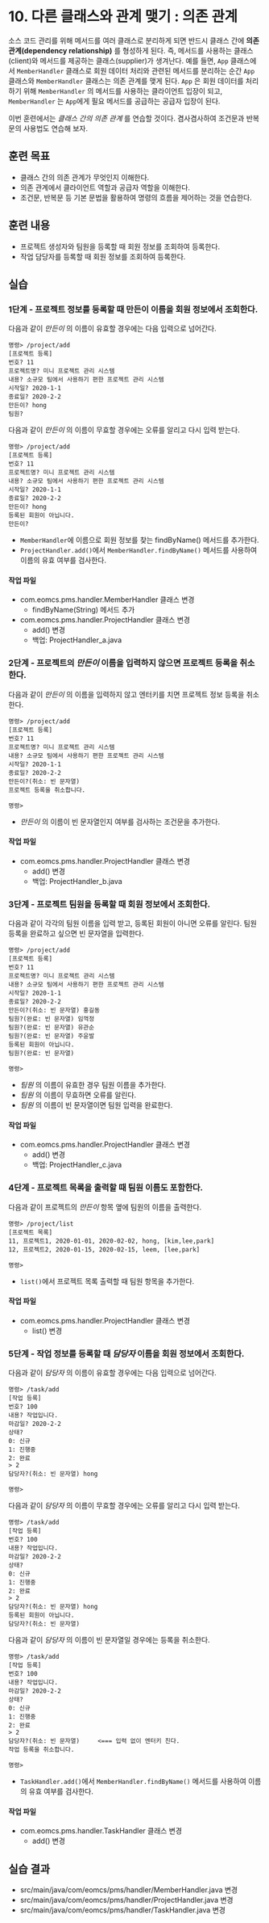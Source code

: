 # 10. 다른 클래스와 관계 맺기 : 의존 관계

소스 코드 관리를 위해 메서드를 여러 클래스로 분리하게 되면
반드시 클래스 간에 **의존 관계(dependency relationship)** 를 형성하게 된다.
즉, 메서드를 사용하는 클래스(client)와 메서드를 제공하는 클래스(supplier)가 생겨난다.
예를 들면, `App` 클래스에서 `MemberHandler` 클래스로 회원 데이터 처리와 관련된 메서드를 분리하는 순간
`App` 클래스와 `MemberHandler` 클래스는 의존 관계를 맺게 된다.
`App` 은 회원 데이터를 처리하기 위해 `MemberHandler` 의 메서드를 사용하는 클라이언트 입장이 되고,
`MemberHandler` 는 `App`에게 필요 메서드를 공급하는 공급자 입장이 된다.

이번 훈련에서는 *클래스 간의 의존 관계* 를 연습할 것이다.
겸사겸사하여 조건문과 반복문의 사용법도 연습해 보자.

## 훈련 목표

- 클래스 간의 의존 관계가 무엇인지 이해한다.
- 의존 관계에서 클라이언트 역할과 공급자 역할을 이해한다.
- 조건문, 반복문 등 기본 문법을 활용하여 명령의 흐름을 제어하는 것을 연습한다.

## 훈련 내용

- 프로젝트 생성자와 팀원을 등록할 때 회원 정보를 조회하여 등록한다.
- 작업 담당자를 등록할 때 회원 정보를 조회하여 등록한다.

## 실습

### 1단계 - 프로젝트 정보를 등록할 때 만든이 이름을 회원 정보에서 조회한다.

다음과 같이 *만든이* 의 이름이 유효할 경우에는 다음 입력으로 넘어간다.

```console
명령> /project/add
[프로젝트 등록]
번호? 11
프로젝트명? 미니 프로젝트 관리 시스템
내용? 소규모 팀에서 사용하기 편한 프로젝트 관리 시스템
시작일? 2020-1-1
종료일? 2020-2-2
만든이? hong
팀원?
```

다음과 같이 *만든이* 의 이름이 무효할 경우에는 오류를 알리고 다시 입력 받는다.

```console
명령> /project/add
[프로젝트 등록]
번호? 11
프로젝트명? 미니 프로젝트 관리 시스템
내용? 소규모 팀에서 사용하기 편한 프로젝트 관리 시스템
시작일? 2020-1-1
종료일? 2020-2-2
만든이? hong
등록된 회원이 아닙니다.
만든이?

```

- `MemberHandler`에 이름으로 회원 정보를 찾는 findByName() 메서드를 추가한다.
- `ProjectHandler.add()`에서 `MemberHandler.findByName()` 메서드를 사용하여 이름의 유효 여부를 검사한다.

#### 작업 파일

- com.eomcs.pms.handler.MemberHandler 클래스 변경
  - findByName(String) 메서드 추가
- com.eomcs.pms.handler.ProjectHandler 클래스 변경
  - add() 변경
  - 백업: ProjectHandler_a.java


### 2단계 - 프로젝트의 *만든이* 이름을 입력하지 않으면 프로젝트 등록을 취소한다.

다음과 같이 *만든이* 의 이름을 입력하지 않고 엔터키를 치면 프로젝트 정보 등록을 취소한다.

```console
명령> /project/add
[프로젝트 등록]
번호? 11
프로젝트명? 미니 프로젝트 관리 시스템
내용? 소규모 팀에서 사용하기 편한 프로젝트 관리 시스템
시작일? 2020-1-1
종료일? 2020-2-2
만든이?(취소: 빈 문자열)
프로젝트 등록을 취소합니다.

명령>
```

- *만든이* 의 이름이 빈 문자열인지 여부를 검사하는 조건문을 추가한다.

#### 작업 파일

- com.eomcs.pms.handler.ProjectHandler 클래스 변경
  - add() 변경
  - 백업: ProjectHandler_b.java


### 3단계 - 프로젝트 팀원을 등록할 때 회원 정보에서 조회한다.

다음과 같이 각각의 팀원 이름을 입력 받고, 등록된 회원이 아니면 오류를 알린다.
팀원 등록을 완료하고 싶으면 빈 문자열을 입력한다.

```console
명령> /project/add
[프로젝트 등록]
번호? 11
프로젝트명? 미니 프로젝트 관리 시스템
내용? 소규모 팀에서 사용하기 편한 프로젝트 관리 시스템
시작일? 2020-1-1
종료일? 2020-2-2
만든이?(취소: 빈 문자열) 홍길동
팀원?(완료: 빈 문자열) 임꺽정
팀원?(완료: 빈 문자열) 유관순
팀원?(완료: 빈 문자열) 주윤발
등록된 회원이 아닙니다.
팀원?(완료: 빈 문자열)

명령>
```

- *팀원* 의 이름이 유효한 경우 팀원 이름을 추가한다.
- *팀원* 의 이름이 무효하면 오류를 알린다.
- *팀원* 의 이름이 빈 문자열이면 팀원 입력을 완료한다.

#### 작업 파일

- com.eomcs.pms.handler.ProjectHandler 클래스 변경
  - add() 변경
  - 백업: ProjectHandler_c.java


### 4단계 - 프로젝트 목록을 출력할 때 팀원 이름도 포함한다.

다음과 같이 프로젝트의 *만든이* 항목 옆에 팀원의 이름을 출력한다.

```console
명령> /project/list
[프로젝트 목록]
11, 프로젝트1, 2020-01-01, 2020-02-02, hong, [kim,lee,park]
12, 프로젝트2, 2020-01-15, 2020-02-15, leem, [lee,park]

명령>
```

- `list()`에서 프로젝트 목록 출력할 때 팀원 항목을 추가한다.

#### 작업 파일

- com.eomcs.pms.handler.ProjectHandler 클래스 변경
  - list() 변경


### 5단계 - 작업 정보를 등록할 때 *담당자* 이름을 회원 정보에서 조회한다.

다음과 같이 *담당자* 의 이름이 유효할 경우에는 다음 입력으로 넘어간다.

```console
명령> /task/add
[작업 등록]
번호? 100
내용? 작업입니다.
마감일? 2020-2-2
상태?
0: 신규
1: 진행중
2: 완료
> 2
담당자?(취소: 빈 문자열) hong

명령>
```

다음과 같이 *담당자* 의 이름이 무효할 경우에는 오류를 알리고 다시 입력 받는다.

```console
명령> /task/add
[작업 등록]
번호? 100
내용? 작업입니다.
마감일? 2020-2-2
상태?
0: 신규
1: 진행중
2: 완료
> 2
담당자?(취소: 빈 문자열) hong
등록된 회원이 아닙니다.
담당자?(취소: 빈 문자열)

```


다음과 같이 *담당자* 의 이름이 빈 문자열일 경우에는 등록을 취소한다.

```console
명령> /task/add
[작업 등록]
번호? 100
내용? 작업입니다.
마감일? 2020-2-2
상태?
0: 신규
1: 진행중
2: 완료
> 2
담당자?(취소: 빈 문자열)     <=== 입력 없이 엔터키 친다.
작업 등록을 취소합니다.

명령>
```

- `TaskHandler.add()`에서 `MemberHandler.findByName()` 메서드를 사용하여 이름의 유효 여부를 검사한다.

#### 작업 파일

- com.eomcs.pms.handler.TaskHandler 클래스 변경
  - add() 변경


## 실습 결과

- src/main/java/com/eomcs/pms/handler/MemberHandler.java 변경
- src/main/java/com/eomcs/pms/handler/ProjectHandler.java 변경
- src/main/java/com/eomcs/pms/handler/TaskHandler.java 변경

